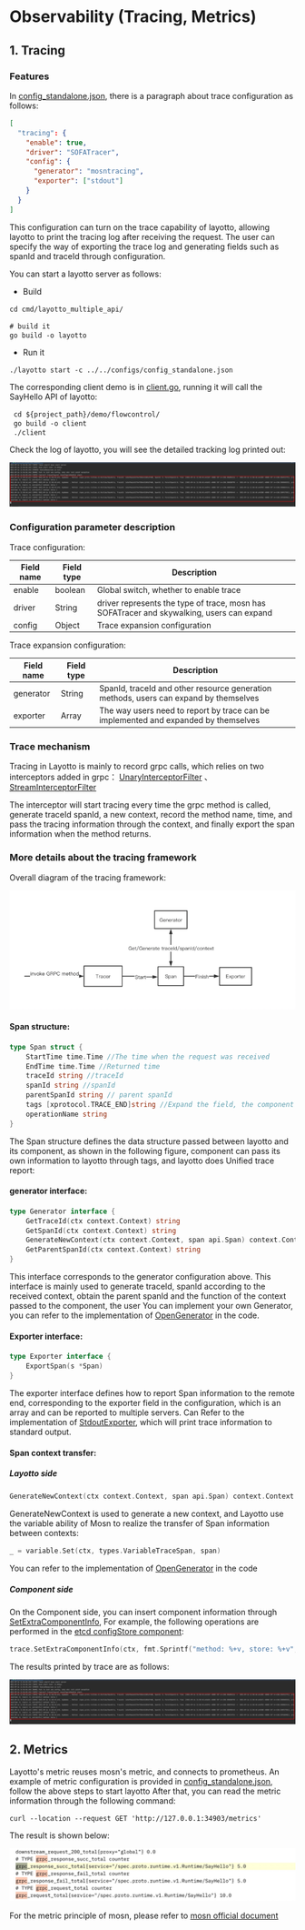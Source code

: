 # Observability (Tracing, Metrics)

## 1. Tracing

### Features

In [config_standalone.json](https://github.com/mosn/layotto/blob/main/configs/config_standalone.json), there is a paragraph about trace configuration as follows:

```json
[
  "tracing": {
    "enable": true,
    "driver": "SOFATracer",
    "config": {
      "generator": "mosntracing",
      "exporter": ["stdout"]
    }
  }
]
```

This configuration can turn on the trace capability of layotto, allowing layotto to print the tracing log after receiving the request. The user can specify the way of exporting the trace log and generating fields such as spanId and traceId through configuration.

You can start a layotto server as follows:

- Build

```shell
cd cmd/layotto_multiple_api/
```

```shell @if.not.exist layotto
# build it
go build -o layotto
```

- Run it

```shell @background
./layotto start -c ../../configs/config_standalone.json
```

The corresponding client demo is in [client.go](https://github.com/mosn/layotto/blob/main/demo/flowcontrol/client.go), running it will call the SayHello API of layotto:

```shell
 cd ${project_path}/demo/flowcontrol/
 go build -o client
 ./client
```

Check the log of layotto, you will see the detailed tracking log printed out:

![img.png](../../../img/trace/trace.png)

### Configuration parameter description

Trace configuration:

| Field name | Field type | Description                                                                               |
| ---------- | ---------- | ----------------------------------------------------------------------------------------- |
| enable     | boolean    | Global switch, whether to enable trace                                                    |
| driver     | String     | driver represents the type of trace, mosn has SOFATracer and skywalking, users can expand |
| config     | Object     | Trace expansion configuration                                                             |

Trace expansion configuration:

| Field name | Field type | Description                                                                           |
| ---------- | ---------- | ------------------------------------------------------------------------------------- |
| generator  | String     | SpanId, traceId and other resource generation methods, users can expand by themselves |
| exporter   | Array      | The way users need to report by trace can be implemented and expanded by themselves   |

### Trace mechanism

Tracing in Layotto is mainly to record grpc calls, which relies on two interceptors added in grpc： [UnaryInterceptorFilter](https://github.com/mosn/layotto/blob/main/diagnostics/grpc_tracing.go) 、 [StreamInterceptorFilter](https://github.com/mosn/layotto/blob/main/diagnostics/grpc_tracing.go)

The interceptor will start tracing every time the grpc method is called, generate traceId spanId, a new context, record the method name, time, and pass the tracing information through the context, and finally export the span information when the method returns.

### More details about the tracing framework

Overall diagram of the tracing framework:

![img.png](../../../img/trace/structure.png)

#### Span structure:

```go
type Span struct {
    StartTime time.Time //The time when the request was received
    EndTime time.Time //Returned time
    traceId string //traceId
    spanId string //spanId
    parentSpanId string // parent spanId
    tags [xprotocol.TRACE_END]string //Expand the field, the component can store its own information in this field
    operationName string
}
```

The Span structure defines the data structure passed between layotto and its component, as shown in the following figure, component can pass its own information to layotto through tags, and layotto does
Unified trace report:

#### generator interface:

```go
type Generator interface {
    GetTraceId(ctx context.Context) string
    GetSpanId(ctx context.Context) string
    GenerateNewContext(ctx context.Context, span api.Span) context.Context
    GetParentSpanId(ctx context.Context) string
}
```

This interface corresponds to the generator configuration above. This interface is mainly used to generate traceId, spanId according to the received context, obtain the parent spanId and the function of the context passed to the component, the user
You can implement your own Generator, you can refer to the implementation of [OpenGenerator](https://github.com/mosn/layotto/blob/main/diagnostics/genetator.go) in the code.

#### Exporter interface:

```go
type Exporter interface {
    ExportSpan(s *Span)
}
```

The exporter interface defines how to report Span information to the remote end, corresponding to the exporter field in the configuration, which is an array and can be reported to multiple servers. Can
Refer to the implementation of [StdoutExporter](https://github.com/mosn/layotto/blob/main/diagnostics/exporter_iml/stdout.go), which will print trace information to standard output.

#### Span context transfer:

##### Layotto side

```go
GenerateNewContext(ctx context.Context, span api.Span) context.Context
```

GenerateNewContext is used to generate a new context, and Layotto use the variable ability of Mosn to realize the transfer of Span information between contexts:

```go
_ = variable.Set(ctx, types.VariableTraceSpan, span)
```

You can refer to the implementation of [OpenGenerator](https://github.com/mosn/layotto/blob/main/diagnostics/genetator.go) in the code

##### Component side

On the Component side, you can insert component information through [SetExtraComponentInfo](https://github.com/mosn/layotto/blob/main/components/trace/utils.go),
For example, the following operations are performed in the [etcd configStore component](https://github.com/mosn/layotto/blob/main/components/configstores/etcdv3/etcdv3.go):

```go
trace.SetExtraComponentInfo(ctx, fmt.Sprintf("method: %+v, store: %+v", "Get", "etcd"))
```

The results printed by trace are as follows:

![img.png](../../../img/trace/trace.png)

## 2. Metrics

Layotto's metric reuses mosn's metric, and connects to prometheus. An example of metric configuration is provided in [config_standalone.json](https://github.com/mosn/layotto/blob/main/configs/config_standalone.json), follow the above steps to start layotto After that, you can read the metric information through the following command:

```shell
curl --location --request GET 'http://127.0.0.1:34903/metrics'
```

The result is shown below:

![img.png](../../../img/trace/metric.png)

For the metric principle of mosn, please refer to [mosn official document](https://mosn.io/blog/code/mosn-log/)
